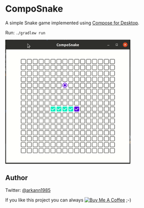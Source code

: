 # CompoSnake

A simple Snake game implemented using [Compose for Desktop](https://github.com/JetBrains/compose-jb).

Run: `./gradlew run`

<img src="./assets/CompoSnake.gif" width="396">

## Author

Twitter: [@arkann1985](https://twitter.com/arkann1985)

If you like this project you can always <a href="https://www.buymeacoffee.com/arkivanov" target="_blank"><img src="https://cdn.buymeacoffee.com/buttons/v2/default-blue.png" alt="Buy Me A Coffee" height=32></a> ;-)
